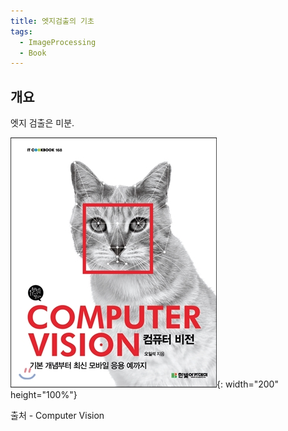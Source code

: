 ```yaml
---
title: 엣지검출의 기초
tags:
  - ImageProcessing
  - Book
---
```


<!--more-->
## 개요
엣지 검출은 미분.






![출처](/img/post/Feature_00.jpg){: width="200" height="100%"}

출처 - Computer Vision

